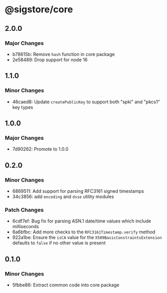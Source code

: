 # @sigstore/core

## 2.0.0

### Major Changes

- b78615b: Remove `hash` function in core package
- 2e58489: Drop support for node 16

## 1.1.0

### Minor Changes

- 46caed8: Update `createPublicKey` to support both "spki" and "pkcs1" key types

## 1.0.0

### Major Changes

- 7d90262: Promote to 1.0.0

## 0.2.0

### Minor Changes

- 6869511: Add support for parsing RFC3161 signed timestamps
- 34c3856: add `encoding` and `dsse` utility modules

### Patch Changes

- 6cdf7ef: Bug fix for parsing ASN.1 date/time values which include milliseconds
- 6a6bfbc: Add more checks to the `RFC3161Timestamp.verify` method
- 922a1be: Ensure the `isCA` value for the `X509BasicConstraintsExtension` defaults to `false` if no other value is present

## 0.1.0

### Minor Changes

- 5fbbe86: Extract common code into core package
